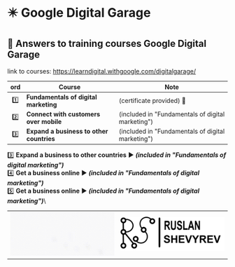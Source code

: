 # :eight_pointed_black_star: Google Digital Garage

## :star2: Answers to training courses Google Digital Garage

link to courses:
https://learndigital.withgoogle.com/digitalgarage/

| ord | Course| Note |
| :---: | ------------- | -------------- |
| :one: | **Fundamentals of digital marketing** | (certificate provided) :scroll: |
| :two: | **Connect with customers over mobile** | (included in "Fundamentals of digital marketing") |
| :three: | **Expand a business to other countries** | (included in "Fundamentals of digital marketing") |

:three: **Expand a business to other countries** :arrow_forward: ***(included in "Fundamentals of digital marketing")***\
:four: **Get a business online** :arrow_forward: ***(included in "Fundamentals of digital marketing")***\
:five: **Get a business online** :arrow_forward: ***(included in "Fundamentals of digital marketing")***\

<table>
  <tr>
    <td valign="center" width="49%"><img src="https://github.com/Ruslan-Shevyrev/Ruslan-Shevyrev/blob/main/logoRS/logo_mini.gif" title="logo"></td>
    <td valign="center" width="49%"><img src="https://github.com/Ruslan-Shevyrev/Ruslan-Shevyrev/blob/main/logoRS/logoRS_FULL.png" title="RuslanShevyrev"></td>
  </tr>
</table>